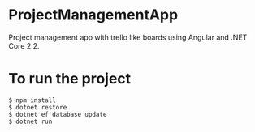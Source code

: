 # ProjectManagementApp
Project management app with trello like boards using Angular and .NET Core 2.2.

# To run the project
```
$ npm install
$ dotnet restore
$ dotnet ef database update
$ dotnet run
```
